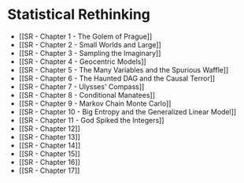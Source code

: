 # Statistical Rethinking
- [[SR - Chapter 1 - The Golem of Prague]]
- [[SR - Chapter 2 - Small Worlds and Large]]
- [[SR - Chapter 3 - Sampling the Imaginary]]
- [[SR - Chapter 4 - Geocentric Models]]
- [[SR - Chapter 5 - The Many Variables and the Spurious Waffle]]
- [[SR - Chapter 6 - The Haunted DAG and the Causal Terror]]
- [[SR - Chapter 7 - Ulysses' Compass]]
- [[SR - Chapter 8 - Conditional Manatees]]
- [[SR - Chapter 9 - Markov Chain Monte Carlo]]
- [[SR - Chapter 10 - Big Entropy and the Generalized Linear Model]]
- [[SR - Chapter 11 - God Spiked the Integers]]
- [[SR - Chapter 12]]
- [[SR - Chapter 13]]
- [[SR - Chapter 14]]
- [[SR - Chapter 15]]
- [[SR - Chapter 16]]
- [[SR - Chapter 17]]